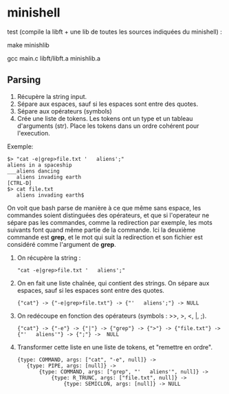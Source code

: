 # minishell

test (compile la libft + une lib de toutes les sources indiquées du minishell) :

make minishlib

gcc main.c libft/libft.a minishlib.a

## Parsing

1. Récupère la string input.
2. Sépare aux espaces, sauf si les espaces sont entre des quotes.
3. Sépare aux opérateurs (symbols)
4. Crée une liste de tokens. Les tokens ont un type et un tableau d'arguments (str). Place les tokens dans un ordre cohérent pour l'execution.

Exemple:

    $> "cat -e|grep>file.txt '   aliens';"
    aliens in a spaceship
    ___aliens dancing
       aliens invading earth   
    [CTRL-D]
    $> cat file.txt
       aliens invading earth$
    
On voit que bash parse de manière à ce que même sans espace, les commandes soient distinguées des opérateurs, et que si l'operateur ne sépare pas les commandes, comme la redirection par exemple, les mots suivants font quand même partie de la commande.
Ici la deuxième commande est **grep**, et le mot qui suit la redirection et son fichier est considéré comme l'argument de **grep**.

1. On récupère la string :

       "cat -e|grep>file.txt '   aliens';"
2. On en fait une liste chaînée, qui contient des strings. On sépare aux espaces, sauf si les espaces sont entre des quotes.

       {"cat"} -> {"-e|grep>file.txt"} -> {"'   aliens';"} -> NULL
        
3. On redécoupe en fonction des opérateurs (symbols : >>, >, <, |, ;).

       {"cat"} -> {"-e"} -> {"|"} -> {"grep"} -> {">"} -> {"file.txt"} -> {"'   aliens'"} -> {";"} ->  NULL
        
4. Transformer cette liste en une liste de tokens, et "remettre en ordre".

       {type: COMMAND, args: ["cat", "-e", null]} ->
          {type: PIPE, args: [null]} ->
              {type: COMMAND, args: ["grep", "'   aliens'", null]} ->
                  {type: R_TRUNC, args: ["file.txt", null]} ->
                      {type: SEMICLON, args: [null]} -> NULL
